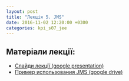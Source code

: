 ```yaml
---
layout: post
title: "Лекція 5. JMS"
date: 2016-11-02 12:20:00 +0300
categories: kpi_s07_jee
---
```


## Матеріали лекції:

 - [Слайди лекції (google presentation)](https://docs.google.com/presentation/d/1_rPM8hjhqLd3twAQE2wyHDgPKX3XE43S761kuJjfdPA/edit?usp=sharing)
 - [Пример использования JMS (google drive)](https://drive.google.com/open?id=0B1I60TTGSx02eVktSmhBTTZjNXM)
